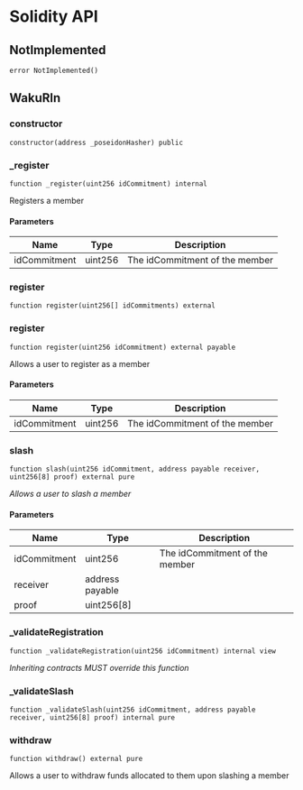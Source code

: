 # Solidity API

## NotImplemented

```solidity
error NotImplemented()
```

## WakuRln

### constructor

```solidity
constructor(address _poseidonHasher) public
```

### \_register

```solidity
function _register(uint256 idCommitment) internal
```

Registers a member

#### Parameters

| Name         | Type    | Description                    |
| ------------ | ------- | ------------------------------ |
| idCommitment | uint256 | The idCommitment of the member |

### register

```solidity
function register(uint256[] idCommitments) external
```

### register

```solidity
function register(uint256 idCommitment) external payable
```

Allows a user to register as a member

#### Parameters

| Name         | Type    | Description                    |
| ------------ | ------- | ------------------------------ |
| idCommitment | uint256 | The idCommitment of the member |

### slash

```solidity
function slash(uint256 idCommitment, address payable receiver, uint256[8] proof) external pure
```

_Allows a user to slash a member_

#### Parameters

| Name         | Type            | Description                    |
| ------------ | --------------- | ------------------------------ |
| idCommitment | uint256         | The idCommitment of the member |
| receiver     | address payable |                                |
| proof        | uint256[8]      |                                |

### \_validateRegistration

```solidity
function _validateRegistration(uint256 idCommitment) internal view
```

_Inheriting contracts MUST override this function_

### \_validateSlash

```solidity
function _validateSlash(uint256 idCommitment, address payable receiver, uint256[8] proof) internal pure
```

### withdraw

```solidity
function withdraw() external pure
```

Allows a user to withdraw funds allocated to them upon slashing a member
